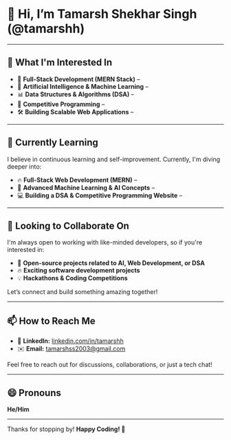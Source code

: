 # 👋 Hi, I’m Tamarsh Shekhar Singh (@tamarshh)  
---  

## 👀 What I'm Interested In  

- 🚀 **Full-Stack Development (MERN Stack)** – 
- 🤖 **Artificial Intelligence & Machine Learning** –  
- 📊 **Data Structures & Algorithms (DSA)** –  
- 🎯 **Competitive Programming** – 
- 🛠 **Building Scalable Web Applications** – 

---  

## 🌱 Currently Learning  

I believe in continuous learning and self-improvement. Currently, I'm diving deeper into:  
- 🔥 **Full-Stack Web Development (MERN)** –   
- 🧠 **Advanced Machine Learning & AI Concepts** – 
- 💻 **Building a DSA & Competitive Programming Website** –   

---  

## 💞️ Looking to Collaborate On  

I'm always open to working with like-minded developers, so if you're interested in:  
- 🤝 **Open-source projects related to AI, Web Development, or DSA**  
- 🔥 **Exciting software development projects**  
- 💡 **Hackathons & Coding Competitions**  

Let’s connect and build something amazing together!  

---  

## 📫 How to Reach Me  


- 💼 **LinkedIn:** [linkedin.com/in/tamarshh](https://www.linkedin.com/in/tamarshh)  
- ✉️ **Email:** tamarshss2003@gmail.com

Feel free to reach out for discussions, collaborations, or just a tech chat!  

---  

## 😄 Pronouns  
**He/Him**  

---  
Thanks for stopping by! **Happy Coding! 🚀**  


